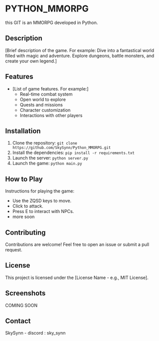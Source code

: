 # PYTHON_MMORPG

this GIT is an MMORPG developed in Python.

## Description

[Brief description of the game. For example: Dive into a fantastical world filled with magic and adventure. Explore dungeons, battle monsters, and create your own legend.]

## Features

* [List of game features. For example:]
    * Real-time combat system
    * Open world to explore
    * Quests and missions
    * Character customization
    * Interactions with other players

## Installation

1. Clone the repository: `git clone https://github.com/SkySynn/Python_MMORPG.git`
2. Install the dependencies: `pip install -r requirements.txt`
3. Launch the server: `python server.py`
4. Launch the game: `python main.py`

## How to Play

Instructions for playing the game:

* Use the ZQSD keys to move.
* Click to attack.
* Press E to interact with NPCs.
* more soon

## Contributing

Contributions are welcome! Feel free to open an issue or submit a pull request.

## License

This project is licensed under the [License Name - e.g., MIT License].

## Screenshots

COMING SOON

## Contact

SkySynn - discord : sky_synn

